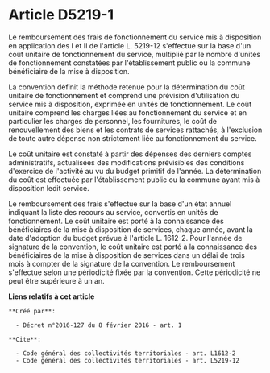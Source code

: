# Article D5219-1

Le remboursement des frais de fonctionnement du service mis à disposition en application des I et II de l'article L. 5219-12
s'effectue sur la base d'un coût unitaire de fonctionnement du service, multiplié par le nombre d'unités de fonctionnement
constatées par l'établissement public ou la commune bénéficiaire de la mise à disposition. 

La convention définit la méthode retenue pour la détermination du coût unitaire de fonctionnement et comprend une prévision
d'utilisation du service mis à disposition, exprimée en unités de fonctionnement. Le coût unitaire comprend les charges liées
au fonctionnement du service et en particulier les charges de personnel, les fournitures, le coût de renouvellement des biens
et les contrats de services rattachés, à l'exclusion de toute autre dépense non strictement liée au fonctionnement du
service. 

Le coût unitaire est constaté à partir des dépenses des derniers comptes administratifs, actualisées des modifications
prévisibles des conditions d'exercice de l'activité au vu du budget primitif de l'année. La détermination du coût est
effectuée par l'établissement public ou la commune ayant mis à disposition ledit service. 

Le remboursement des frais s'effectue sur la base d'un état annuel indiquant la liste des recours au service, convertis en
unités de fonctionnement. Le coût unitaire est porté à la connaissance des bénéficiaires de la mise à disposition de
services, chaque année, avant la date d'adoption du budget prévue à l'article L. 1612-2. Pour l'année de signature de la
convention, le coût unitaire est porté à la connaissance des bénéficiaires de la mise à disposition de services dans un délai
de trois mois à compter de la signature de la convention. Le remboursement s'effectue selon une périodicité fixée par la
convention. Cette périodicité ne peut être supérieure à un an.

**Liens relatifs à cet article**

	**Créé par**:

	  - Décret n°2016-127 du 8 février 2016 - art. 1

	**Cite**:

	  - Code général des collectivités territoriales - art. L1612-2
	  - Code général des collectivités territoriales - art. L5219-12

